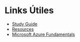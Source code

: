 # Links Útiles
- [Study Guide](https://learn.microsoft.com/en-us/credentials/certifications/resources/study-guides/az-900)
- [Resources](https://www.thomasmaurer.ch/2020/03/az-900-study-guide-microsoft-azure-fundamentals-2021/)
- [Microsoft Azure Fundamentals](https://learn.microsoft.com/en-us/credentials/certifications/azure-fundamentals/?source=recommendations&practice-assessment-type=certification)
